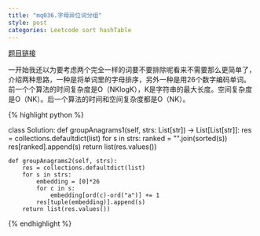 ```yaml
---
title: "mq036.字母异位词分组"
style: post
categories: Leetcode sort hashTable
---
```


[题目链接](https://leetcode-cn.com/problems/group-anagrams/)

一开始我还以为要考虑两个完全一样的词要不要排除呢看来不需要那么更简单了，介绍两种思路，一种是将单词里的字母排序，另外一种是用26个数字编码单词。前一个个算法的时间复杂度是O（NKlogK），K是字符串的最大长度。空间复杂度是O（NK）。后一个算法的时间和空间复杂度都是O（NK）。

{% highlight python %}

class Solution:
    def groupAnagrams1(self, strs: List[str]) -> List[List[str]]:
        res = collections.defaultdict(list)
        for s in strs:
            ranked = "".join(sorted(s))
            res[ranked].append(s)
        return list(res.values())

    def groupAnagrams2(self, strs):
        res = collections.defaultdict(list)
        for s in strs:
            embedding = [0]*26
            for c in s:
                embedding[ord(c)-ord("a")] += 1
            res[tuple(embedding)].append(s)
        return list(res.values())

{% endhighlight %}

